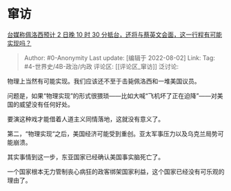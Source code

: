 # 窜访
[台媒称佩洛西预计 2 日晚 10 时 30 分抵台，还将与蔡英文会面，这一行程有可能实现吗？](https://www.zhihu.com/question/546453544/answer/2605094176)

> Author: #0-Anonymity
> Last update: [编辑于 2022-08-02]
> Link:
> Tag: #4-世界史/4B-政治/内政
> 评论区: [[评论区_窜访]]
> 泛讨论:

物理上当然有可能实现。我们应该还不至于击毙佩洛西和一堆美国议员。

问题是，如果“物理实现”的形式很猥琐——比如大喊“飞机坏了正在迫降”——对美国的威望没有任何好处。

要演这种戏才能借着人道主义同情落地，这就没有意义了。

第二，“物理实现“之后，美国经济可能受到重创。亚太军事压力以及乌克兰局势可能崩溃。

其实事情到这一步，东亚国家已经确认美国事实脑死亡了。

一个国家根本无力管制丧心病狂的政客绑架国家利益，这个国家已经没有可乐观的理由了。
